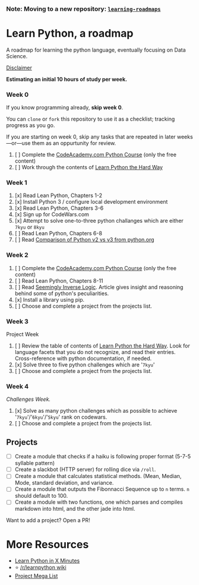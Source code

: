 ### Note: Moving to a new repository: [`learning-roadmaps`](https://github.com/RoryDuncan/learning-roadmaps)

# Learn Python, a roadmap
A roadmap for learning the python language, eventually focusing on Data Science.


[Disclaimer](http://i.imgur.com/GDc1hYw.png)

**Estimating an initial 10 hours of study per week.**

### Week 0

If you know programming already, **skip week 0**.

You can `clone` or `fork` this repository to use it as a checklist; tracking progress as you go.

If you are starting on week 0, skip any tasks that are repeated in later weeks&mdash;or&mdash;use them as an oppurtunity for review.

1. [ ] Complete the [CodeAcademy.com Python Course](https://www.codecademy.com/learn/python) (only the free content)
2. [ ] Work through the contents of [Learn Python the Hard Way](https://learnpythonthehardway.org/book/)

### Week 1

1. [x] Read Lean Python, Chapters 1-2
2. [x] Install Python 3 / configure local development environment
3. [x] Read Lean Python, Chapters 3-6
4. [x] Sign up for CodeWars.com
5. [x] Attempt to solve one-to-three python challanges which are either `7kyu` or `8kyu`
6. [ ] Read Lean Python, Chapters 6-8
7. [ ] Read [Comparison of Python v2 vs v3 from python.org](https://wiki.python.org/moin/Python2orPython3)

### Week 2

1. [ ] Complete the [CodeAcademy.com Python Course](https://www.codecademy.com/learn/python) (only the free content)
2. [ ] Read Lean Python, Chapters 8-11
3.  [ ] Read [Seemingly Inverse Logic](http://lucumr.pocoo.org/2011/7/9/python-and-pola/#seemingly-inverse-logic). 
  Article gives insight and reasoning behind some of python's peculiarities. 
4. [x] Install a library using pip.
5. [ ] Choose and complete a project from the projects list.

### Week 3

Project Week

1. [ ] Review the table of contents of [Learn Python the Hard Way](https://learnpythonthehardway.org/book/). Look for language facets that you do not recognize, and read their entries. Cross-reference with python documentation, if needed.
2. [x] Solve three to five python challenges which are '`7kyu`'
3. [ ] Choose and complete a project from the projects list.


### Week 4

_Challenges Week._

1. [x] Solve as many python challenges which as possible to achieve '`7kyu`'/'`6kyu`'/'`5kyu`' rank on codewars.
2. [ ] Choose and complete a project from the projects list.

## Projects

- [ ] Create a module that checks if a haiku is following proper format (5-7-5 syllable pattern)
- [ ] Create a slackbot (HTTP server) for rolling dice via `/roll`.
- [ ] Create a module  that calculates statistical methods. (Mean, Median, Mode, standard deviation, and variance.
- [ ] Create a module that outputs the Fibonnacci Sequence up to `n` terms. `n` should default to 100.
- [ ] Create a module with two functions, one which parses and compiles markdown into html, and the other jade into html.

Want to add a project? Open a PR!

# More Resources

- [Learn Python in X Minutes](https://learnxinyminutes.com/docs/python3/)
- :star: [/r/learnpython wiki](https://www.reddit.com/r/learnpython/wiki/index#wiki_tools_for_learning_python)
- [Project Mega List](https://github.com/karan/Projects)
